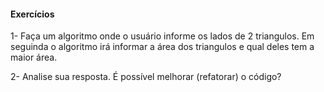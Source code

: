 #### Exercícios ####

1- Faça um algoritmo onde o usuário informe os lados de 2 triangulos. Em seguinda o algoritmo irá informar a área dos triangulos e qual deles tem a maior área.

2- Analise sua resposta. É possível melhorar (refatorar) o código?


	